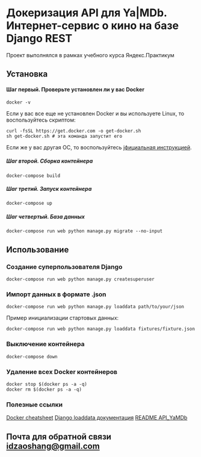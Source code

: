 # Докеризация API для Ya|MDb. Интернет-сервис о кино на базе Django REST

Проект выполнялся в рамках учебного курса Яндекс.Практикум

## Установка

#### Шаг первый. Проверьте установлен ли у вас Docker

```Ваш терминал
docker -v
```
Если у вас все еще не установлен Docker и вы используете Linux, то воспользуйтесь скриптом:
```Ваш терминал
curl -fsSL https://get.docker.com -o get-docker.sh
sh get-docker.sh # эта команда запустит его
```
Если же у вас другая ОС, то воспользуйтесь [jфициальная инструкцией](https://docs.docker.com/engine/install/).

##### Шаг второй. Сборка контейнера
```Ваш терминал
docker-compose build
```
##### Шаг третий. Запуск контейнера
```Ваш терминал
docker-compose up
```
##### Шаг четвертый. База данных
```Ваш терминал
docker-compose run web python manage.py migrate --no-input
```
## Использование
### Создание суперпользователя Django
```Ваш терминал
docker-compose run web python manage.py createsuperuser
```
### Импорт данных в формате .json
```Ваш терминал
docker-compose run web python manage.py loaddata path/to/your/json
```
Пример инициализации стартовых данных:
```Ваш терминал
docker-compose run web python manage.py loaddata fixtures/fixture.json
```
### Выключение контейнера
```Ваш терминал
docker-compose down
```
### Удаление всех Docker контейнеров
```Ваш терминал
docker stop $(docker ps -a -q)
docker rm $(docker ps -a -q)
```

### Полезные ссылки
[Docker cheatsheet](http://dockerlabs.collabnix.com/docker/cheatsheet/)
[Django loaddata документация](https://docs.djangoproject.com/en/3.0/ref/django-admin/#django-admin-dumpdata)
[README API_YaMDb](https://github.com/Gregog/api_yamdb/blob/master/README.md)

## Почта для обратной связи idzaoshang@gmail.com
